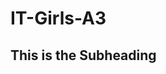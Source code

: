 # IT-Girls-A3
<html>
<meta charset="UTF-8"> 
<style>
    <!-- Border heading -->
h1 {
    color: white;
    font-family: Times New Roman;
    font-size: 90px;
    text-align:center;
}
    <!-- Tile heading eg Project description, Overview ectc. H1 is border heading -->
h2 {
    color:black;
    font-family: Times New Roman;
    font-size: 50px;
    text-align:center;   
}
    <!-- h2 is Subheading (sub-subheadings) eg. Week 1, - Meeting Tuesday 4th May 2020 12:30pm, skils, Qualifications etc. -->
p1  {
    font-family: Century Gothic;
    font-size: 60%;
    text-align:center;
    color: black;   
}
    <!-- genral text (paragraphs) -->
p2  {
    font-family: Century Gothic;
    font-size: 50%;
    text-align:center;
    color: black;    
}
</style>
<body>
    <h2> This is the Subheading</h2>
    </body>
</html>
